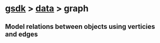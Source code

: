 # [gsdk](../../../README.md) > [data](../data.md) > graph

## Model relations between objects using verticies and edges